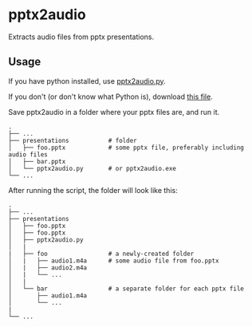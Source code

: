 # pptx2audio
Extracts audio files from pptx presentations.

## Usage
If you have python installed, use [pptx2audio.py](https://github.com/ScDor/pptx2audio/blob/master/pptx2audio.py).

If you don't (or don't know what Python is), download [this file](https://github.com/ScDor/pptx2audio/releases/latest/download/pptx2audio.exe).

Save pptx2audio in a folder where your pptx files are, and run it.
    
    .
    ├── ...
    ├── presentations           # folder
    │   ├── foo.pptx            # some pptx file, preferably including audio files
    │   ├── bar.pptx            
    │   └── pptx2audio.py       # or pptx2audio.exe
    └── ...
    
    
   After running the script, the folder will look like this:
   
    .
    ├── ...
    ├── presentations           
    │   ├── foo.pptx            
    │   ├── foo.pptx            
    │   ├── pptx2audio.py        
    │   | 
    |   ├── foo                 # a newly-created folder
    │   |   ├── audio1.m4a      # some audio file from foo.pptx
    │   |   ├── audio2.m4a      
    │   |   └── ...             
    │   | 
    │   └── bar                 # a separate folder for each pptx file
    │       ├── audio1.m4a      
    │       └── ...
    |   
    └── ...
    
